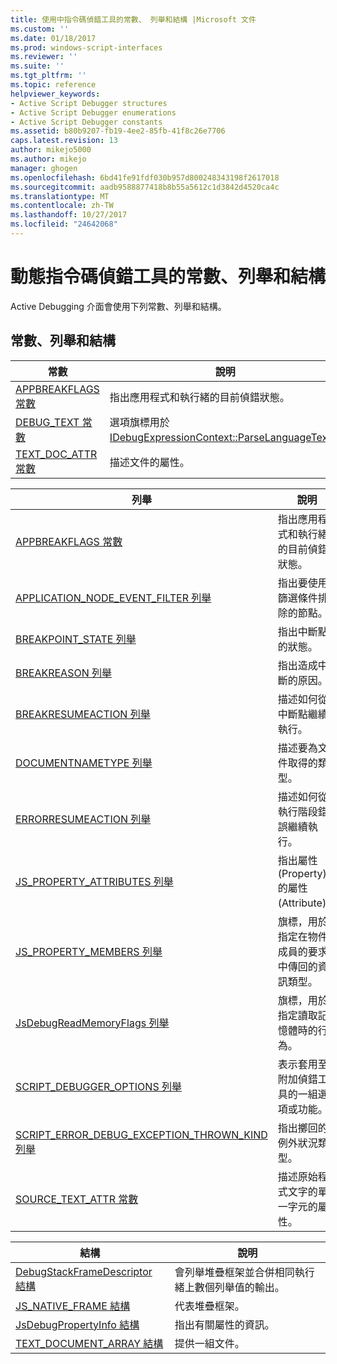 ```yaml
---
title: 使用中指令碼偵錯工具的常數、 列舉和結構 |Microsoft 文件
ms.custom: ''
ms.date: 01/18/2017
ms.prod: windows-script-interfaces
ms.reviewer: ''
ms.suite: ''
ms.tgt_pltfrm: ''
ms.topic: reference
helpviewer_keywords:
- Active Script Debugger structures
- Active Script Debugger enumerations
- Active Script Debugger constants
ms.assetid: b80b9207-fb19-4ee2-85fb-41f8c26e7706
caps.latest.revision: 13
author: mikejo5000
ms.author: mikejo
manager: ghogen
ms.openlocfilehash: 6bd41fe91fdf030b957d800248343198f2617018
ms.sourcegitcommit: aadb9588877418b8b55a5612c1d3842d4520ca4c
ms.translationtype: MT
ms.contentlocale: zh-TW
ms.lasthandoff: 10/27/2017
ms.locfileid: "24642068"
---
```

# <a name="active-script-debugger-constants-enumerations-and-structures"></a>動態指令碼偵錯工具的常數、列舉和結構
Active Debugging 介面會使用下列常數、列舉和結構。  
  
## <a name="constants-enumerations-and-structures"></a>常數、列舉和結構  
  
|常數|說明|  
|---------------|-----------------|  
|[APPBREAKFLAGS 常數](../../winscript/reference/appbreakflags-enumeration.md)|指出應用程式和執行緒的目前偵錯狀態。|  
|[DEBUG_TEXT 常數](../../winscript/reference/debug-text-constants.md)|選項旗標用於[IDebugExpressionContext::ParseLanguageText](../../winscript/reference/idebugexpressioncontext-parselanguagetext.md)。|  
|[TEXT_DOC_ATTR 常數](../../winscript/reference/text-doc-attr-constants.md)|描述文件的屬性。|  
  
|列舉|說明|  
|------------------|-----------------|  
|[APPBREAKFLAGS 常數](../../winscript/reference/appbreakflags-enumeration.md)|指出應用程式和執行緒的目前偵錯狀態。|  
|[APPLICATION_NODE_EVENT_FILTER 列舉](../../winscript/reference/application-node-event-filter-enumeration.md)|指出要使用篩選條件排除的節點。|  
|[BREAKPOINT_STATE 列舉](../../winscript/reference/breakpoint-state-enumeration.md)|指出中斷點的狀態。|  
|[BREAKREASON 列舉](../../winscript/reference/breakreason-enumeration.md)|指出造成中斷的原因。|  
|[BREAKRESUMEACTION 列舉](../../winscript/reference/breakresumeaction-enumeration.md)|描述如何從中斷點繼續執行。|  
|[DOCUMENTNAMETYPE 列舉](../../winscript/reference/documentnametype-enumeration.md)|描述要為文件取得的類型。|  
|[ERRORRESUMEACTION 列舉](../../winscript/reference/errorresumeaction-enumeration.md)|描述如何從執行階段錯誤繼續執行。|  
|[JS_PROPERTY_ATTRIBUTES 列舉](../../winscript/reference/js-property-attributes-enumeration.md)|指出屬性 (Property) 的屬性 (Attribute)。|  
|[JS_PROPERTY_MEMBERS 列舉](../../winscript/reference/js-property-members-enumeration.md)|旗標，用於指定在物件成員的要求中傳回的資訊類型。|  
|[JsDebugReadMemoryFlags 列舉](../../winscript/reference/jsdebugreadmemoryflags-enumeration.md)|旗標，用於指定讀取記憶體時的行為。|  
|[SCRIPT_DEBUGGER_OPTIONS 列舉](../../winscript/reference/script-debugger-options-enumeration.md)|表示套用至附加偵錯工具的一組選項或功能。|  
|[SCRIPT_ERROR_DEBUG_EXCEPTION_THROWN_KIND 列舉](../../winscript/reference/script-error-debug-exception-thrown-kind-enumeration.md)|指出擲回的例外狀況類型。|  
|[SOURCE_TEXT_ATTR 常數](../../winscript/reference/source-text-attr-enumeration.md)|描述原始程式文字的單一字元的屬性。|  
  
|結構|說明|  
|----------------|-----------------|  
|[DebugStackFrameDescriptor 結構](../../winscript/reference/debugstackframedescriptor-structure.md)|會列舉堆疊框架並合併相同執行緒上數個列舉值的輸出。|  
|[JS_NATIVE_FRAME 結構](../../winscript/reference/js-native-frame-structure.md)|代表堆疊框架。|  
|[JsDebugPropertyInfo 結構](../../winscript/reference/jsdebugpropertyinfo-structure.md)|指出有關屬性的資訊。|  
|[TEXT_DOCUMENT_ARRAY 結構](../../winscript/reference/text-document-array-structure.md)|提供一組文件。|
